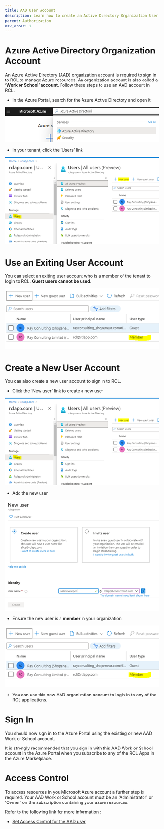 ```yaml
---
title: AAD User Account
description: Learn how to create an Active Directory Organization User Account for use in RCL applications
parent: Authorization
nav_order: 2
---
```


# Azure Active Directory Organization Account

An Azure Active Directory (AAD) organization account is required to sign in to RCL to manage Azure resources. An organization account is also called a **‘Work or School’ account**. Follow these steps to use an AAD account in RCL.

- In the Azure Portal, search for the Azure Active Directory and open it

![image](../images/authorization_signin/subscribe-aad-open.png)

- In your tenant, click the ‘Users’ link

![image](../images/authorization_signin/subscribe-aad-user-new.png)

# Use an Exiting User Account

You can select an exiting user account who is a member of the tenant to login to RCL. **Guest users cannot be used.**

![image](../images/authorization_signin/subscribe-aad-user-member.png)

# Create a New User Account

You can also create a new user account to sign in to RCL.

- Click the ‘New user’ link to create a new user

![image](../images/authorization_signin/subscribe-aad-user-new.png)

- Add the new user

![image](../images/authorization_signin/subscribe-aad-user-add.png)

- Ensure the new user is a **member** in your organization

![image](../images/authorization_signin/subscribe-aad-user-member.png)

- You can use this new AAD organization account to login in to any of the RCL applications.

# Sign In

You should now sign in to the Azure Portal using the existing or new AAD Work or School account.

It is strongly recommended that you sign in with this AAD Work or School account in the Azure Portal when you subscribe to any of the RCL Apps in the Azure Marketplace.

# Access Control

To access resources in you Microsoft Azure account a further step is required. Your AAD Work or School account must be an 'Administrator' or 'Owner' on the subscription containing your azure resources. 

Refer to the following link for more information :

- [Set Access Control for the AAD user](./access-control-user)



